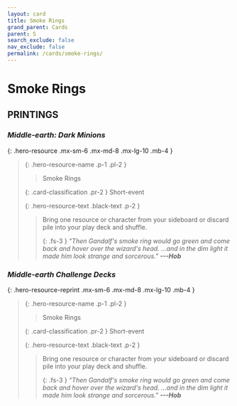 ```yaml
---
layout: card
title: Smoke Rings
grand_parent: Cards
parent: S
search_exclude: false
nav_exclude: false
permalink: /cards/smoke-rings/
---
```


# Smoke Rings


## PRINTINGS


### _Middle-earth: Dark Minions_

{: .hero-resource .mx-sm-6 .mx-md-8 .mx-lg-10 .mb-4 }
> {: .hero-resource-name .p-1 .pl-2 }
> > <div class="card-mp"></div>
> > <div class="card-name">Smoke Rings</div>
>
> {: .card-classification .pr-2 }
> Short-event
>
> {: .hero-resource-text .black-text .p-2 }
> > Bring one resource or character from your sideboard or discard pile into your play deck and shuffle. 
> > 
> > {: .fs-3 } 
> > _“Then Gandalf's smoke ring would go green and come back and hover over the wizard's head. ...and in the dim light it made him look strange and sorcerous."_ ***---&#65279;Hob*** 
> 

### _Middle-earth Challenge Decks_

{: .hero-resource-reprint .mx-sm-6 .mx-md-8 .mx-lg-10 .mb-4 }
> {: .hero-resource-name .p-1 .pl-2 }
> > <div class="card-mp"></div>
> > <div class="card-name">Smoke Rings</div>
>
> {: .card-classification .pr-2 }
> Short-event
>
> {: .hero-resource-text .black-text .p-2 }
> > Bring one resource or character from your sideboard or discard pile into your play deck and shuffle. 
> > 
> > {: .fs-3 } 
> > _“Then Gandalf's smoke ring would go green and come back and hover over the wizard's head. ...and in the dim light it made him look strange and sorcerous."_ ***---&#65279;Hob*** 
> 
